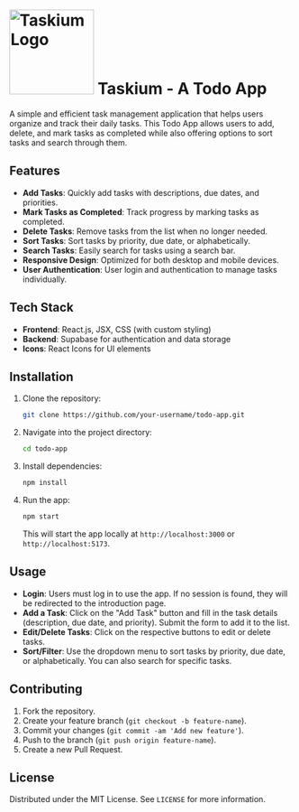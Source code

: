 # <img src="https://github.com/user-attachments/assets/28dc6a91-bb44-4943-b70a-cd68e5783ccf" width="150" alt="Taskium Logo" /> Taskium - A Todo App

A simple and efficient task management application that helps users organize and track their daily tasks. This Todo App allows users to add, delete, and mark tasks as completed while also offering options to sort tasks and search through them.

## Features

- **Add Tasks**: Quickly add tasks with descriptions, due dates, and priorities.
- **Mark Tasks as Completed**: Track progress by marking tasks as completed.
- **Delete Tasks**: Remove tasks from the list when no longer needed.
- **Sort Tasks**: Sort tasks by priority, due date, or alphabetically.
- **Search Tasks**: Easily search for tasks using a search bar.
- **Responsive Design**: Optimized for both desktop and mobile devices.
- **User Authentication**: User login and authentication to manage tasks individually.

## Tech Stack

- **Frontend**: React.js, JSX, CSS (with custom styling)
- **Backend**: Supabase for authentication and data storage
- **Icons**: React Icons for UI elements

## Installation

1. Clone the repository:
    ```bash
    git clone https://github.com/your-username/todo-app.git
    ```

2. Navigate into the project directory:
    ```bash
    cd todo-app
    ```

3. Install dependencies:
    ```bash
    npm install
    ```

4. Run the app:
    ```bash
    npm start
    ```
    This will start the app locally at `http://localhost:3000` or `http://localhost:5173`.

## Usage

- **Login**: Users must log in to use the app. If no session is found, they will be redirected to the introduction page.
- **Add a Task**: Click on the "Add Task" button and fill in the task details (description, due date, and priority). Submit the form to add it to the list.
- **Edit/Delete Tasks**: Click on the respective buttons to edit or delete tasks.
- **Sort/Filter**: Use the dropdown menu to sort tasks by priority, due date, or alphabetically. You can also search for specific tasks.

## Contributing

1. Fork the repository.
2. Create your feature branch (`git checkout -b feature-name`).
3. Commit your changes (`git commit -am 'Add new feature'`).
4. Push to the branch (`git push origin feature-name`).
5. Create a new Pull Request.

## License

Distributed under the MIT License. See `LICENSE` for more information.
